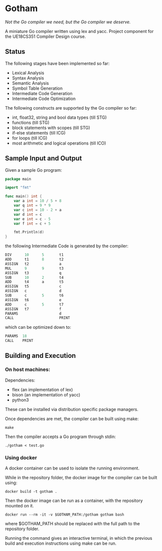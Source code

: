 # Gotham

_Not the Go compiler we need, but the Go compiler we deserve._

A miniature Go compiler written using lex and yacc. Project component for the
UE18CS351 Compiler Design course.


## Status

The following stages have been implemented so far:
-   Lexical Analysis
-   Syntax Analysis
-   Semantic Analysis
-   Symbol Table Generation
-   Intermediate Code Generation
-   Intermediate Code Optimization

The following constructs are supported by the Go compiler so far:
-   int, float32, string and bool data types (till STG)
-   functions (till STG)
-   block statements with scopes (till STG)
-   if-else statements (till ICG)
-   for loops (till ICG)
-   most arithmetic and logical operations (till ICO)


## Sample Input and Output

Given a sample Go program:

```go
package main

import "fmt"

func main() int {
	var a int = 10 / 5 + 8
	var q int = 9 * 9
	var c int = 10 - 2 + a
	var d int = c
	var e int = c - 5
	var f int = c + 5

	fmt.Println(d)
}
```

the following Intermediate Code is generated by the compiler:
```as
DIV      10      5       t1
ADD      t1      8       t2
ASSIGN   t2              a
MUL      9       9       t3
ASSIGN   t3              q
SUB      10      2       t4
ADD      t4      a       t5
ASSIGN   t5              c
ASSIGN   c               d
SUB      c       5       t6
ASSIGN   t6              e
ADD      c       5       t7
ASSIGN   t7              f
PARAMS                   d
CALL                     PRINT
```

which can be optimized down to:
```as
PARAMS	18
CALL	PRINT
```


## Building and Execution

### On host machines:

Dependencies:
-   flex (an implementation of lex)
-   bison (an implementation of yacc)
-   python3

These can be installed via distribution specific package managers.

Once dependencies are met, the compiler can be built using make:
```
make
```

Then the compiler accepts a Go program through stdin:
```
./gotham < test.go
```

### Using docker

A docker container can be used to isolate the running environment.

While in the repository folder, the docker image for the compiler can be
built using:
```
docker build -t gotham .
```

Then the docker image can be run as a container, with the repository mounted
on it.
```
docker run --rm -it -v $GOTHAM_PATH:/gotham gotham bash
```

where $GOTHAM_PATH should be replaced with the full path to the
repository folder.

Running the command gives an interactive terminal, in which the previous
build and execution instructions using make can be run.
